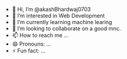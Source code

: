 - 👋 Hi, I’m @akashBhardwaj0703
- 👀 I’m interested in Web Development
- 🌱 I’m currently learning machine learing
- 💞️ I’m looking to collaborate on a good mnc.
- 📫 How to reach me ...
- 😄 Pronouns: ...
- ⚡ Fun fact: ...

<!---
akashBhardwaj0703/akashBhardwaj0703 is a ✨ special ✨ repository because its `README.md` (this file) appears on your GitHub profile.
You can click the Preview link to take a look at your changes.
--->
